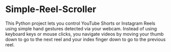 # Simple-Reel-Scroller
This Python project lets you control YouTube Shorts or Instagram Reels using simple hand gestures detected via your webcam. Instead of using keyboard keys or mouse clicks, you navigate videos by moving your thumb down to go to the next reel and your index finger down to go to the previous reel.
